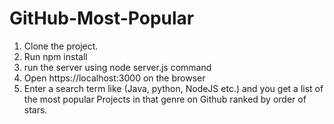 # GitHub-Most-Popular
1. Clone the project.
2. Run npm install
3. run the server using node server.js command
4. Open https://localhost:3000 on the browser
5. Enter a search term like (Java, python, NodeJS etc.) and you get a list of the most popular Projects in that genre on Github ranked by order of stars.
